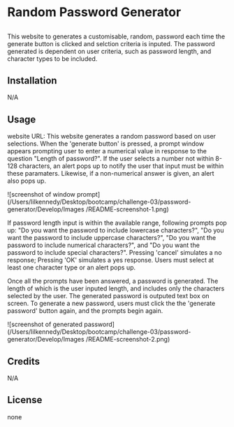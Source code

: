 # Random Password Generator

##
This website to generates a customisable, random, password each time the generate button is clicked and selction criteria is inputed. The password generated is dependent on user criteria, such as password length, and character types to be included.

## Installation 
N/A

## Usage 
website URL: 
This website generates a random password based on user selections. When the 'generate button' is pressed, a prompt window appears prompting user to enter a numerical value in response to the question "Length of password?". If the user selects a number not within 8-128 characters, an alert pops up to notify the user that input must be within these paramaters. Likewise, if a non-numerical answer is given, an alert also pops up. 

![screenshot of window prompt](/Users/lilkennedy/Desktop/bootcamp/challenge-03/password-generator/Develop/Images /README-screenshot-1.png)

If password length input is within the available range, following prompts pop up: "Do you want the password to include lowercase characters?", "Do you want the password to include uppercase characters?", "Do you want the password to include numerical characters?", and "Do you want the password to include special characters?". Pressing 'cancel' simulates a no response; Pressing 'OK' simulates a yes response. Users must select at least one character type or an alert pops up. 

Once all the prompts have been answered, a password is generated. The length of which is the user inputed length, and includes only the characters selected by the user. The generated password is outputed text box on screen. To generate a new password, users must click the the 'generate password' button again, and the prompts begin again. 

![screenshot of generated password](/Users/lilkennedy/Desktop/bootcamp/challenge-03/password-generator/Develop/Images /README-screenshot-2.png)

## Credits
N/A

## License
none
